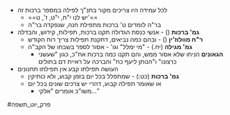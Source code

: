 * לכל עמידה היו צריכים מקור בתנ"ך לפילה במספר ברכות זה
	* ==יש לנו י"ח, י"ט, ז', ט'==
	* בר"ה לומדים ט' ברכות מתפילת חנה, שנפקדה בר"ה
* **גמ' ברכות** () - אנשי כנסת הגדולה תקנו ברכות, תפילות, קידוש, והבדלה
	* **ר"ח מוולוז'ין** () - ובהם כמה נביאים, דתקנת תפילות צריך רוח הקודש
	* **גמ' מגילה** (יח.) - "מי ימלל" וגו' - אסור לספר בשבחו של הקב"ה
		* **הגאונים** הניחו שלא אסור ממש, והם תקנו כמה ברכות אח"כ, כגון "שעשני כרצונו" ו"הנותן ליעף כח" והברכה על ראיית דם בתולים
* העושה תפילתו קבע אין תפילתו תחנונים
	* **גמ' ברכות** (כט:) - שמתפלל בכל יום בזמן קבוע, ולא כותיקין
	* או שאומר תפילה קבוע, דהרי יש צרכים שונים בכל יום
		* משו"כ אומרים "אלקי…"

#פרק_יוט_תשפה 